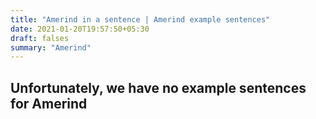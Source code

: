 ```yaml
---
title: "Amerind in a sentence | Amerind example sentences"
date: 2021-01-20T19:57:50+05:30
draft: falses
summary: "Amerind"
---
```

## Unfortunately, we have no example sentences for Amerind                 
